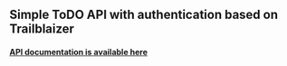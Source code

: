 ## Simple ToDO API with authentication based on Trailblaizer

#### [API documentation is available here](http://trails-todo.herokuapp.com/api/documentation/v1)

